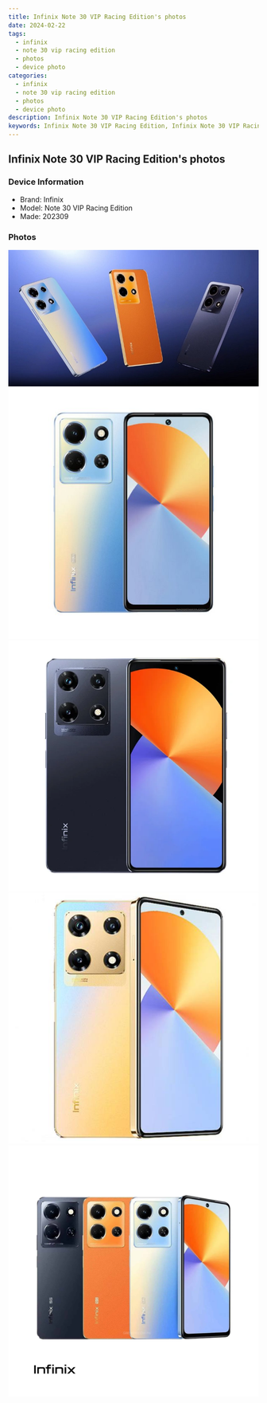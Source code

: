 ```yaml
---
title: Infinix Note 30 VIP Racing Edition's photos
date: 2024-02-22
tags: 
  - infinix
  - note 30 vip racing edition
  - photos
  - device photo
categories: 
  - infinix
  - note 30 vip racing edition
  - photos
  - device photo
description: Infinix Note 30 VIP Racing Edition's photos
keywords: Infinix Note 30 VIP Racing Edition, Infinix Note 30 VIP Racing Edition photos, Infinix Note 30 VIP Racing Edition device photo
---
```


## Infinix Note 30 VIP Racing Edition's photos

### Device Information

- Brand: Infinix
- Model: Note 30 VIP Racing Edition
- Made: 202309

### Photos

![/images/best-assets/devices/infinix/infinix-note-30-vip-racing-edition/1.jpg](/images/best-assets/devices/infinix/infinix-note-30-vip-racing-edition/1.jpg)
![/images/best-assets/devices/infinix/infinix-note-30-vip-racing-edition/2.jpg](/images/best-assets/devices/infinix/infinix-note-30-vip-racing-edition/2.jpg)
![/images/best-assets/devices/infinix/infinix-note-30-vip-racing-edition/3.jpg](/images/best-assets/devices/infinix/infinix-note-30-vip-racing-edition/3.jpg)
![/images/best-assets/devices/infinix/infinix-note-30-vip-racing-edition/4.jpg](/images/best-assets/devices/infinix/infinix-note-30-vip-racing-edition/4.jpg)
![/images/best-assets/devices/infinix/infinix-note-30-vip-racing-edition/5.jpg](/images/best-assets/devices/infinix/infinix-note-30-vip-racing-edition/5.jpg)
